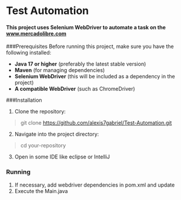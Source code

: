 # Test Automation

#### This project uses Selenium WebDriver to automate a task on the www.mercadolibre.com

###Prerequisites
Before running this project, make sure you have the following installed:

- **Java 17 or higher** (preferably the latest stable version)
- **Maven**  (for managing dependencies)
- **Selenium WebDriver** (this will be included as a dependency in the project)
- **A compatible WebDriver** (such as ChromeDriver)

###Installation
1. Clone the repository:
> git clone https://github.com/alexis7gabriel/Test-Automation.git

2. Navigate into the project directory:
> cd your-repository

3. Open in some IDE like eclipse or IntelliJ

### Running
1. If necessary, add webdriver dependencies in pom.xml and update
2. Execute the Main.java
